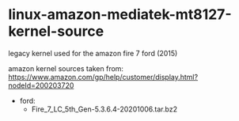 # linux-amazon-mediatek-mt8127-kernel-source

legacy kernel used for the amazon fire 7 ford (2015)


amazon kernel sources taken from: https://www.amazon.com/gp/help/customer/display.html?nodeId=200203720

- ford:
  - Fire_7_LC_5th_Gen-5.3.6.4-20201006.tar.bz2
